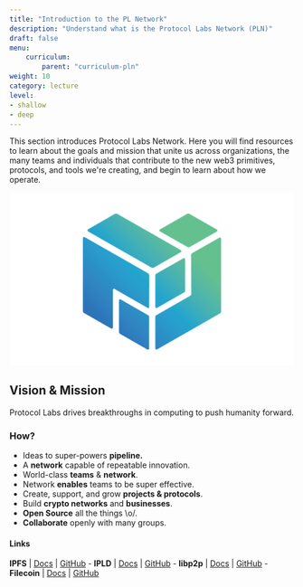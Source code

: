 ```yaml
---
title: "Introduction to the PL Network"
description: "Understand what is the Protocol Labs Network (PLN)"
draft: false
menu:
    curriculum:
        parent: "curriculum-pln"
weight: 10
category: lecture
level:
- shallow
- deep
---
```


This section introduces Protocol Labs Network. Here you will find resources to learn about the goals and mission that unite us across organizations, the many teams and individuals that contribute to the new web3 primitives, protocols, and tools we're creating, and begin to learn about how we operate.

![PLN_Logo](PLN_Logo.png)

## Vision & Mission

Protocol Labs drives breakthroughs in computing to push humanity forward.

### How?

* Ideas to super-powers **pipeline.**
* A **network** capable of repeatable innovation.
* World-class **teams** & **network**.
* Network **enables** teams to be super effective.
* Create, support, and grow **projects & protocols**.
* Build **crypto networks** and **businesses**.
* **Open Source** all the things \o/.
* **Collaborate** openly with many groups.

#### Links

**IPFS** | [Docs](https://docs.ipfs.io) | [GitHub](https://github.com/ipfs) - **IPLD** | [Docs](https://ipld.io/docs/) | [GitHub](https://github.com/ipld) - **libp2p** | [Docs](https://docs.libp2p.io) | [GitHub](https://github.com/libp2p) - **Filecoin** | [Docs](https://docs.filecoin.io) | [GitHub](https://github.com/filecoin-project)
